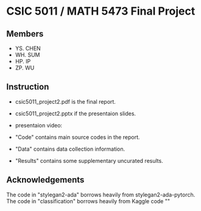 # CSIC 5011 / MATH 5473 Final Project 

## Members

- YS. CHEN
- WH. SUM
- HP. IP
- ZP. WU


## Instruction
- csic5011_project2.pdf is the final report.
- csic5011_project2.pptx if the presentaion slides.
- presentaion video: 

- "Code" contains main source codes in the report.
- "Data" contains data collection information.
- "Results" contains some supplementary uncurated results.



## Acknowledgements
The code in "stylegan2-ada" borrows heavily from stylegan2-ada-pytorch.
The code in "classification" borrows heavily from Kaggle code ""


